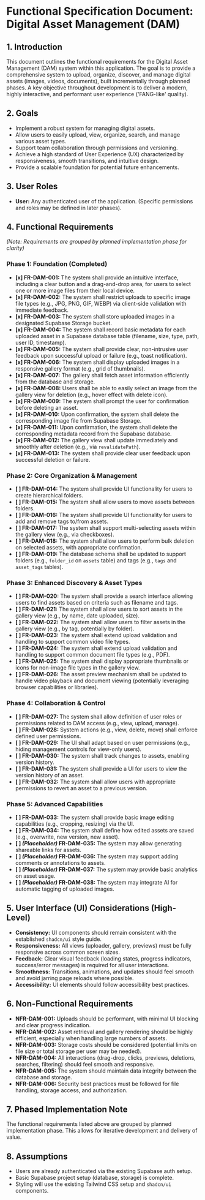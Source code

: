 # Functional Specification Document: Digital Asset Management (DAM)

## 1. Introduction

This document outlines the functional requirements for the Digital Asset Management (DAM) system within this application. The goal is to provide a comprehensive system to upload, organize, discover, and manage digital assets (images, videos, documents), built incrementally through planned phases. A key objective throughout development is to deliver a modern, highly interactive, and performant user experience ('FANG-like' quality).

## 2. Goals

*   Implement a robust system for managing digital assets.
*   Allow users to easily upload, view, organize, search, and manage various asset types.
*   Support team collaboration through permissions and versioning.
*   Achieve a high standard of User Experience (UX) characterized by responsiveness, smooth transitions, and intuitive design.
*   Provide a scalable foundation for potential future enhancements.

## 3. User Roles

*   **User:** Any authenticated user of the application. (Specific permissions and roles may be defined in later phases).

## 4. Functional Requirements

*(Note: Requirements are grouped by planned implementation phase for clarity)*

### Phase 1: Foundation (Completed)
*   **[x] FR-DAM-001:** The system shall provide an intuitive interface, including a clear button and a drag-and-drop area, for users to select one or more image files from their local device.
*   **[x] FR-DAM-002:** The system shall restrict uploads to specific image file types (e.g., JPG, PNG, GIF, WEBP) via client-side validation with immediate feedback.
*   **[x] FR-DAM-003:** The system shall store uploaded images in a designated Supabase Storage bucket.
*   **[x] FR-DAM-004:** The system shall record basic metadata for each uploaded asset in a Supabase database table (filename, size, type, path, user ID, timestamp).
*   **[x] FR-DAM-005:** The system shall provide clear, non-intrusive user feedback upon successful upload or failure (e.g., toast notification).
*   **[x] FR-DAM-006:** The system shall display uploaded images in a responsive gallery format (e.g., grid of thumbnails).
*   **[x] FR-DAM-007:** The gallery shall fetch asset information efficiently from the database and storage.
*   **[x] FR-DAM-008:** Users shall be able to easily select an image from the gallery view for deletion (e.g., hover effect with delete icon).
*   **[x] FR-DAM-009:** The system shall prompt the user for confirmation before deleting an asset.
*   **[x] FR-DAM-010:** Upon confirmation, the system shall delete the corresponding image file from Supabase Storage.
*   **[x] FR-DAM-011:** Upon confirmation, the system shall delete the corresponding metadata record from the Supabase database.
*   **[x] FR-DAM-012:** The gallery view shall update immediately and smoothly after deletion (e.g., via `revalidatePath`).
*   **[x] FR-DAM-013:** The system shall provide clear user feedback upon successful deletion or failure.

### Phase 2: Core Organization & Management
*   **[ ] FR-DAM-014:** The system shall provide UI functionality for users to create hierarchical folders.
*   **[ ] FR-DAM-015:** The system shall allow users to move assets between folders.
*   **[ ] FR-DAM-016:** The system shall provide UI functionality for users to add and remove tags to/from assets.
*   **[ ] FR-DAM-017:** The system shall support multi-selecting assets within the gallery view (e.g., via checkboxes).
*   **[ ] FR-DAM-018:** The system shall allow users to perform bulk deletion on selected assets, with appropriate confirmation.
*   **[ ] FR-DAM-019:** The database schema shall be updated to support folders (e.g., `folder_id` on `assets` table) and tags (e.g., `tags` and `asset_tags` tables).

### Phase 3: Enhanced Discovery & Asset Types
*   **[ ] FR-DAM-020:** The system shall provide a search interface allowing users to find assets based on criteria such as filename and tags.
*   **[ ] FR-DAM-021:** The system shall allow users to sort assets in the gallery view (e.g., by name, date uploaded, size).
*   **[ ] FR-DAM-022:** The system shall allow users to filter assets in the gallery view (e.g., by tag, potentially by folder).
*   **[ ] FR-DAM-023:** The system shall extend upload validation and handling to support common video file types.
*   **[ ] FR-DAM-024:** The system shall extend upload validation and handling to support common document file types (e.g., PDF).
*   **[ ] FR-DAM-025:** The system shall display appropriate thumbnails or icons for non-image file types in the gallery view.
*   **[ ] FR-DAM-026:** The asset preview mechanism shall be updated to handle video playback and document viewing (potentially leveraging browser capabilities or libraries).

### Phase 4: Collaboration & Control
*   **[ ] FR-DAM-027:** The system shall allow definition of user roles or permissions related to DAM access (e.g., view, upload, manage).
*   **[ ] FR-DAM-028:** System actions (e.g., view, delete, move) shall enforce defined user permissions.
*   **[ ] FR-DAM-029:** The UI shall adapt based on user permissions (e.g., hiding management controls for view-only users).
*   **[ ] FR-DAM-030:** The system shall track changes to assets, enabling version history.
*   **[ ] FR-DAM-031:** The system shall provide a UI for users to view the version history of an asset.
*   **[ ] FR-DAM-032:** The system shall allow users with appropriate permissions to revert an asset to a previous version.

### Phase 5: Advanced Capabilities
*   **[ ] FR-DAM-033:** The system shall provide basic image editing capabilities (e.g., cropping, resizing) via the UI.
*   **[ ] FR-DAM-034:** The system shall define how edited assets are saved (e.g., overwrite, new version, new asset).
*   **[ ] *(Placeholder)* FR-DAM-035:** The system may allow generating shareable links for assets.
*   **[ ] *(Placeholder)* FR-DAM-036:** The system may support adding comments or annotations to assets.
*   **[ ] *(Placeholder)* FR-DAM-037:** The system may provide basic analytics on asset usage.
*   **[ ] *(Placeholder)* FR-DAM-038:** The system may integrate AI for automatic tagging of uploaded images.

## 5. User Interface (UI) Considerations (High-Level)

*   **Consistency:** UI components should remain consistent with the established `shadcn/ui` style guide.
*   **Responsiveness:** All views (uploader, gallery, previews) must be fully responsive across common screen sizes.
*   **Feedback:** Clear visual feedback (loading states, progress indicators, success/error messages) is required for all user interactions.
*   **Smoothness:** Transitions, animations, and updates should feel smooth and avoid jarring page reloads where possible.
*   **Accessibility:** UI elements should follow accessibility best practices.

## 6. Non-Functional Requirements

*   **NFR-DAM-001:** Uploads should be performant, with minimal UI blocking and clear progress indication.
*   **NFR-DAM-002:** Asset retrieval and gallery rendering should be highly efficient, especially when handling large numbers of assets.
*   **NFR-DAM-003:** Storage costs should be considered (potential limits on file size or total storage per user may be needed).
*   **NFR-DAM-004:** All interactions (drag-drop, clicks, previews, deletions, searches, filtering) should feel smooth and responsive.
*   **NFR-DAM-005:** The system should maintain data integrity between the database and storage.
*   **NFR-DAM-006:** Security best practices must be followed for file handling, storage access, and authorization.

## 7. Phased Implementation Note

The functional requirements listed above are grouped by planned implementation phase. This allows for iterative development and delivery of value.

## 8. Assumptions

*   Users are already authenticated via the existing Supabase auth setup.
*   Basic Supabase project setup (database, storage) is complete.
*   Styling will use the existing Tailwind CSS setup and `shadcn/ui` components. 